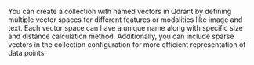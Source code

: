 You can create a collection with named vectors in Qdrant by defining multiple vector spaces for different features or modalities like image and text. Each vector space can have a unique name along with specific size and distance calculation method. Additionally, you can include sparse vectors in the collection configuration for more efficient representation of data points.
